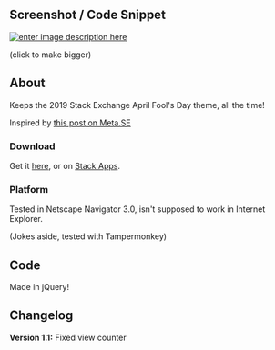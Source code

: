 ## Screenshot / Code Snippet

[![enter image description here][1]][2]

(click to make bigger)

## About

Keeps the 2019 Stack Exchange April Fool's Day theme, all the time!

Inspired by [this post on Meta.SE](https://meta.stackexchange.com/q/326037/388442)

### Download

Get it [here], or on [Stack Apps].

### Platform

Tested in Netscape Navigator 3.0, isn't supposed to work in Internet Explorer.

(Jokes aside, tested with Tampermonkey)

## Code

Made in jQuery!

## Changelog

**Version 1.1:** Fixed view counter

  [1]: https://i.stack.imgur.com/kIj1fm.png
  [2]: https://i.stack.imgur.com/kIj1f.png
  [here]: https://github.com/a-stone-arachnid/Time-Travel-Mode/raw/master/theme.user.js
  [stack apps]: https://stackapps.com/q/8287/54539
